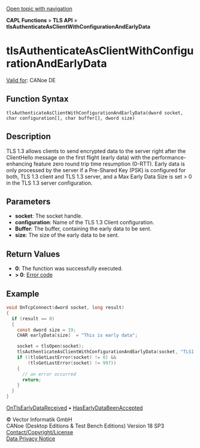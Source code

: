 [Open topic with navigation](../../../../../CANoeDEFamily.htm#Topics/CAPLFunctions/TLSAPI/Functions/CAPLFunctiontlsAuthenticateAsClientWithConfigurationAndEarlyData.md)

**CAPL Functions** » **TLS API** » **tlsAuthenticateAsClientWithConfigurationAndEarlyData**

# tlsAuthenticateAsClientWithConfigurationAndEarlyData

[Valid for](../../../Shared/FeatureAvailability.md): CANoe DE

## Function Syntax

`tlsAuthenticateAsClientWithConfigurationAndEarlyData(dword socket, char configuration[], char buffer[], dword size)`

## Description

TLS 1.3 allows clients to send encrypted data to the server right after the ClientHello message on the first flight (early data) with the performance-enhancing feature zero round trip time resumption (0-RTT). Early data is only processed by the server if a Pre-Shared Key (PSK) is configured for both, TLS 1.3 client and TLS 1.3 server, and a Max Early Data Size is set > 0 in the TLS 1.3 server configuration.

## Parameters

- **socket**: The socket handle.
- **configuration**: Name of the TLS 1.3 Client configuration.
- **Buffer**: The buffer, containing the early data to be sent.
- **size**: The size of the early data to be sent.

## Return Values

- **0**: The function was successfully executed.
- **> 0**: [Error code](../../IP/AUTOSARethIL/CAPLfunctionsAREthILErrorCodes.md)

## Example

```c
void OnTcpConnect(dword socket, long result)
{
  if (result == 0)
  {
    const dword size = 19;
    CHAR earlyData[size]  = "This is early data";

    socket = tlsOpen(socket);
    tlsAuthenticateAsClientWithConfigurationAndEarlyData(socket, "TLS1.3 PSK Configuration", earlyData, size);
    if ((tlsGetLastError(socket) != 0) &&
        (tlsGetLastError(socket) != 997))
    {
      // an error occurred
      return;
    }
  }
}
```

[OnTlsEarlyDataReceived](../EventProcedures/CAPLfunctionOnTlsEarlyDataReceived.md) • [HasEarlyDataBeenAccepted](CAPLFunctionHasEarlyDataBeenAccepted.md)

© Vector Informatik GmbH  
CANoe (Desktop Editions & Test Bench Editions) Version 18 SP3  
[Contact/Copyright/License](../../../Shared/ContactCopyrightLicense.md)  
[Data Privacy Notice](https://www.vector.com/int/en/company/get-info/privacy-policy/)
